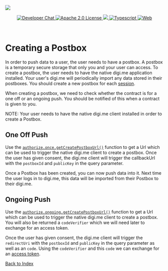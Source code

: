 ![](https://securedownloads.digi.me/partners/digime/SDKReadmeBanner.png)
<p align="center">
    <a href="https://developers.digi.me/slack/join">
        <img src="https://img.shields.io/badge/chat-slack-blueviolet.svg" alt="Developer Chat">
    </a>
    <a href="LICENSE">
        <img src="https://img.shields.io/badge/license-apache 2.0-blue.svg" alt="Apache 2.0 License">
    </a>
    <a href="#">
    	<img src="https://img.shields.io/badge/build-passing-brightgreen.svg">
    </a>
    <a href="https://www.typescriptlang.org/">
        <img src="https://img.shields.io/badge/language-typescript-ff69b4.svg" alt="Typescript">
    </a>
    <a href="https://developers.digi.me/">
        <img src="https://img.shields.io/badge/web-digi.me-red.svg" alt="Web">
    </a>
</p>

<br>

# Creating a Postbox

In order to push data to a user, the user needs to have a postbox. A postbox is a temporary secure storage that only you and your user can access. To create a postbox, the user needs to have the native digi.me application installed. Your user's digi.me will periodically import any data stored in their postboxes. You should create a new postbox for each [session](#establishing-a-session).

When creating a postbox, we need to check whether the contract is for a one off or an ongoing push. You should be notified of this when a contract is given to you.

NOTE: Your user needs to have the native digi.me client installed in order to create a Postbox.

## One Off Push

Use the [`authorize.once.getCreatePostboxUrl()`](../functions/authorize.md?#authorizeoncegetcreatepostboxurl) function to get a Url which can be used to trigger the native digi.me client to create a postbox. Once the user has given consent, the digi.me client will trigger the callbackUrl with the `postboxId` and `publicKey` in the query parameter.

Once a Postbox has been created, you can now push data into it. Next time the user logs in to digi.me, this data will be imported from their Postbox to their digi.me.

## Ongoing Push

Use the [`authorize.ongoing.getCreatePostboxUrl()`](../functions/authorize.md?#authorizeongoinggetcreatepostboxurl) function to get a Url which can be used to trigger the native digi.me client to create a postbox. You will also be returned a `codeVerifier` which we will need later to exchange for an access token.

Once the user has given consent, the digi.me client will trigger the `redirectUri` with the `postboxId` and `publicKey` in the query parameter as well as an `code`. Using the `codeVerifier` and this `code` we can exchange for an [access token](./access-token.md).


[Back to Index](../README.md)
